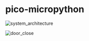 # pico-micropython

![system_architecture](https://github.com/user-attachments/assets/ade68943-1b33-4791-8962-01fb250bf19f)

![door_close](https://github.com/user-attachments/assets/71ac0896-35cc-429f-803a-81927d6c99eb)
